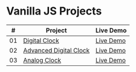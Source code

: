 # Vanilla JS Projects

|  #  | Project                                                                                                                     | Live Demo                                                                         |
| :-: | --------------------------------------------------------------------------------------------------------------------------- | --------------------------------------------------------------------------------- |
| 01  | [Digital Clock](https://github.com/anandkumardev/vanilla-js/tree/main/digital-clock)                             | [Live Demo](https://digital-clock-anandkumar14.vercel.app/)
| 02  | [Advanced Digital Clock](https://github.com/anandkumardev/vanilla-js/tree/main/advanced-digital-clock)                             | [Live Demo](https://advanced-digital-clock.vercel.app/)
| 03  | [Analog Clock](https://github.com/anandkumardev/vanilla-js/tree/main/analog-clock)                             | [Live Demo](https://analog-clock-alpha-topaz.vercel.app/)
